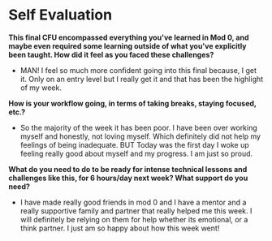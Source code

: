 # Self Evaluation

__This final CFU encompassed everything you've learned in Mod 0, and maybe even required some learning outside of what you've explicitly been taught. How did it feel as you faced these challenges?__
  - MAN! I feel so much more confident going into this final because, I get it. Only on an entry level but I really get it and that has been the highlight of my week.

__How is your workflow going, in terms of taking breaks, staying focused, etc.?__
  - So the majority of the week it has been poor. I have been over working myself and honestly, not loving myself. Which definitely did not help my feelings of being inadequate. BUT Today was the first day I woke up feeling really good about myself and my progress. I am just so proud.

__What do you need to do to be ready for intense technical lessons and challenges like this, for 6 hours/day next week? What support do you need?__
  - I have made really good friends in mod 0 and I have a mentor and a really supportive family and partner that really helped me this week. I will definitely be relying on them for help whether its emotional, or a think partner. I just am so happy about how this week went!  
